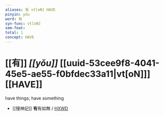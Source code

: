 ```yaml
---
aliases: 有 vt[oN] HAVE
pinyin: yǒu
word: 有
syn-func: vt[oN]
sem-feat: 
total: 1
concept: HAVE 
---
```

# [[有]] *[[yǒu]]*  [[uuid-53cee9f8-4041-45e5-ae55-f0bfdec33a11|vt[oN]]] [[HAVE]]
have things; have something
 - [[搜神記]] **有**有如無 / [HXWD](https://hxwd.org/textview.html?location=KR3l0099_tls_019-1a.35)